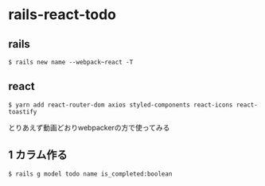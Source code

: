 # rails-react-todo

## rails

```
$ rails new name --webpack~react -T
```

## react

```
$ yarn add react-router-dom axios styled-components react-icons react-toastify
```

とりあえず動画どおりwebpackerの方で使ってみる


## 1 カラム作る

```
$ rails g model todo name is_completed:boolean
```


